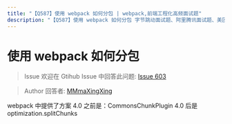 ```yaml
---
title: "【Q587】使用 webpack 如何分包 | webpack,前端工程化高频面试题"
description: "【Q587】使用 webpack 如何分包 字节跳动面试题、阿里腾讯面试题、美团小米面试题。"
---
```


# 使用 webpack 如何分包

> Issue
> 欢迎在 Gtihub Issue 中回答此问题: [Issue 603](https://github.com/shfshanyue/Daily-Question/issues/603)

> Author
> 回答者: [MMmaXingXing](https://github.com/MMmaXingXing)

webpack 中提供了方案 4.0 之前是：CommonsChunkPlugin 4.0 后是 optimization.splitChunks
